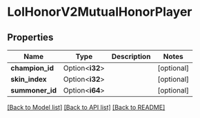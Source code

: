 # LolHonorV2MutualHonorPlayer

## Properties

Name | Type | Description | Notes
------------ | ------------- | ------------- | -------------
**champion_id** | Option<**i32**> |  | [optional]
**skin_index** | Option<**i32**> |  | [optional]
**summoner_id** | Option<**i64**> |  | [optional]

[[Back to Model list]](../README.md#documentation-for-models) [[Back to API list]](../README.md#documentation-for-api-endpoints) [[Back to README]](../README.md)



